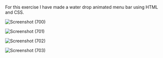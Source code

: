 For this exercise I have made a water drop animated menu bar using HTML and CSS.

![Screenshot (700)](https://user-images.githubusercontent.com/125815967/223150506-86955156-c39e-45b2-97ca-cecbb1dda9ed.png)

![Screenshot (701)](https://user-images.githubusercontent.com/125815967/223150545-8c4bf8d8-a86c-4ecf-b91d-71ea330521b9.png)

![Screenshot (702)](https://user-images.githubusercontent.com/125815967/223150568-b433c756-4f42-49bb-bcad-dd65ecc51b97.png)

![Screenshot (703)](https://user-images.githubusercontent.com/125815967/223150868-814d0dfb-6995-4deb-9c39-26c2b9d372cd.png)
